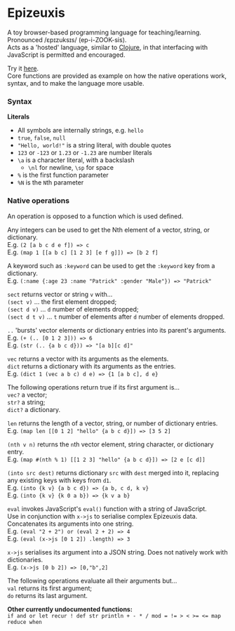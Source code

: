 # Epizeuxis

A toy browser-based programming language for teaching/learning. Pronounced /ɛpɪzuksɪs/ (ep-i-ZOOK-sis).  
Acts as a 'hosted' language, similar to [Clojure](https://en.wikipedia.org/wiki/Clojure), in that interfacing with JavaScript is permitted and encouraged. 

Try it [here](https://phunanon.github.io/Epizeuxis).  
Core functions are provided as example on how the native operations work, syntax, and to make the language more usable.

### Syntax

**Literals**  
- All symbols are internally strings, e.g. `hello`
- `true`, `false`, `null`
- `"Hello, world!"` is a string literal, with double quotes
- `123` or `-123` or `1.23` or `-1.23` are number literals
- `\a` is a character literal, with a backslash
  - `\nl` for newline, `\sp` for space
- `%` is the first function parameter
- `%N` is the `N`th parameter

### Native operations

An operation is opposed to a function which is used defined.

Any integers can be used to get the Nth element of a vector, string, or dictionary.  
E.g. `(2 [a b c d e f]) => c`  
E.g. `(map 1 [[a b c] [1 2 3] [e f g]]) => [b 2 f]`

A keyword such as `:keyword` can be used to get the `:keyword` key from a dictionary.  
E.g. `(:name {:age 23 :name "Patrick" :gender "Male"}) => "Patrick"`

`sect` returns vector or string `v` with…  
`(sect v)` … the first element dropped;  
`(sect d v)` … `d` number of elements dropped;  
`(sect d t v)` … `t` number of elements after `d` number of elements dropped.

`..` 'bursts' vector elements or dictionary entries into its parent's arguments.  
E.g. `(+ (.. [0 1 2 3])) => 6`  
E.g. `(str (.. {a b c d})) => "[a b][c d]"`

`vec` returns a vector with its arguments as the elements.  
`dict` returns a dictionary with its arguments as the entries.  
E.g. `(dict 1 (vec a b c) d e) => {1 [a b c], d e}`

The following operations return true if its first argument is…  
`vec?` a vector;  
`str?` a string;  
`dict?` a dictionary.

`len` returns the length of a vector, string, or number of dictionary entries.  
E.g. `(map len [[0 1 2] "hello" {a b c d}]) => [3 5 2]`

`(nth v n)` returns the `n`th vector element, string character, or dictionary entry.  
E.g. `(map #(nth % 1) [[1 2 3] "hello" {a b c d}]) => [2 e [c d]]`

`(into src dest)` returns dictionary `src` with `dest` merged into it, replacing any existing keys with keys from `d1`.  
E.g. `(into {k v} {a b c d}) => {a b, c d, k v}`  
E.g. `(into {k v} {k 0 a b}) => {k v a b}`

`eval` invokes JavaScript's `eval()` function with a string of JavaScript.  
Use in conjunction with `x->js` to serialise complex Epizeuxis data.  
Concatenates its arguments into one string.  
E.g. `(eval "2 + 2") or (eval 2 + 2) => 4`  
E.g. `(eval (x->js [0 1 2]) .length) => 3`

`x->js` serialises its argument into a JSON string. Does not natively work with dictionaries.  
E.g. `(x->js [0 b 2]) => [0,"b",2]`

The following operations evaluate all their arguments but…  
`val` returns its first argument;  
`do` returns its last argument.

**Other currently undocumented functions:**  
`if and or let recur ! def str println + - * / mod = != > < >= <= map reduce when`  